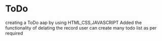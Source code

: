 # ToDo
creating a ToDo aap by using HTML,CSS,JAVASCRIPT
Added the functionality of delating the record
user can create many todo list as per required
